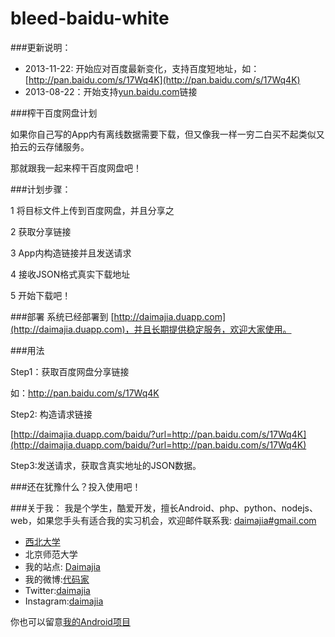 bleed-baidu-white
==================

###更新说明：

* 2013-11-22: 开始应对百度最新变化，支持百度短地址，如：[http://pan.baidu.com/s/17Wq4K](http://pan.baidu.com/s/17Wq4K)
*	2013-08-22：开始支持[yun.baidu.com](http://yun.baidu.com)链接

###榨干百度网盘计划

如果你自己写的App内有离线数据需要下载，但又像我一样一穷二白买不起类似又拍云的云存储服务。

那就跟我一起来榨干百度网盘吧！

###计划步骤：

1	将目标文件上传到百度网盘，并且分享之

2	获取分享链接

3	App内构造链接并且发送请求

4	接收JSON格式真实下载地址

5	开始下载吧！


###部署
系统已经部署到 [http://daimajia.duapp.com](http://daimajia.duapp.com)，并且长期提供稳定服务，欢迎大家使用。

###用法

Step1：获取百度网盘分享链接

如：http://pan.baidu.com/s/17Wq4K

Step2: 构造请求链接

[http://daimajia.duapp.com/baidu/?url=http://pan.baidu.com/s/17Wq4K](http://daimajia.duapp.com/baidu/?url=http://pan.baidu.com/s/17Wq4K)

Step3:发送请求，获取含真实地址的JSON数据。

###还在犹豫什么？投入使用吧！

###关于我：
我是个学生，酷爱开发，擅长Android、php、python、nodejs、web，如果您手头有适合我的实习机会，欢迎邮件联系我:  [daimajia#gmail.com](mailto:daimajia@gmail.com)

*	[西北大学](http://zh.wikipedia.org/wiki/%E8%A5%BF%E5%8C%97%E5%A4%A7%E5%AD%A6_\(%E4%B8%AD%E5%9B%BD\))
*	北京师范大学
*	我的站点: [Daimajia](http://www.zhan-dui.com)
*	我的微博:[代码家](http://weibo.com/daimajia)
*	Twitter:[daimajia](http://twitter.com/daimajia)
*	Instagram:[daimajia](http://instagram.com/daimajia)

你也可以留意[我的Android项目](https://github.com/xuanqinanhai/little-bear-dictionary)

